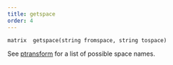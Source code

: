 ```yaml
---
title: getspace
order: 4
---
```

`matrix  getspace(string fromspace, string tospace)`

See [ptransform](/en/houdini-vex/transforms-and-space/ptransform "Transforms a vector from one space to another.") for a list of possible space names.
